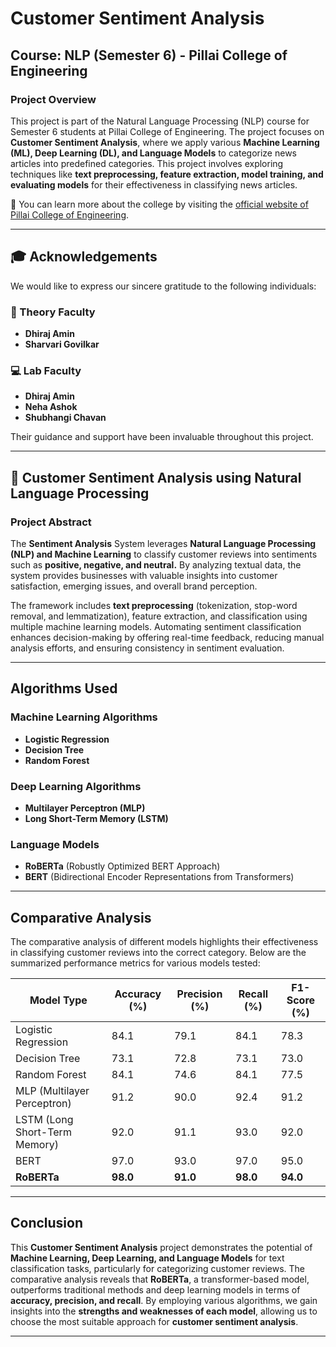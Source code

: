 # Customer Sentiment Analysis

## Course: NLP (Semester 6) - Pillai College of Engineering

### Project Overview
This project is part of the Natural Language Processing (NLP) course for Semester 6 students at Pillai College of Engineering. The project focuses on **Customer Sentiment Analysis**, where we apply various **Machine Learning (ML), Deep Learning (DL), and Language Models** to categorize news articles into predefined categories. This project involves exploring techniques like **text preprocessing, feature extraction, model training, and evaluating models** for their effectiveness in classifying news articles.

🔗 You can learn more about the college by visiting the [official website of Pillai College of Engineering](https://www.pce.ac.in).

---

## 🎓 Acknowledgements
We would like to express our sincere gratitude to the following individuals:

### 📖 Theory Faculty  
- **Dhiraj Amin**  
- **Sharvari Govilkar**  

### 💻 Lab Faculty  
- **Dhiraj Amin**  
- **Neha Ashok**  
- **Shubhangi Chavan**  

Their guidance and support have been invaluable throughout this project.

---

## 📰 Customer Sentiment Analysis using Natural Language Processing

### Project Abstract
The **Sentiment Analysis** System leverages **Natural Language Processing (NLP) and Machine Learning** to classify customer reviews into sentiments such as **positive, negative, and neutral.** By analyzing textual data, the system provides businesses with valuable insights into customer satisfaction, emerging issues, and overall brand perception.

The framework includes **text preprocessing** (tokenization, stop-word removal, and lemmatization), feature extraction, and classification using multiple machine learning models. Automating sentiment classification enhances decision-making by offering real-time feedback, reducing manual analysis efforts, and ensuring consistency in sentiment evaluation.


---

## **Algorithms Used**

### **Machine Learning Algorithms**
- **Logistic Regression**
- **Decision Tree**
- **Random Forest**

### **Deep Learning Algorithms**
- **Multilayer Perceptron (MLP)**
- **Long Short-Term Memory (LSTM)**

### **Language Models**
- **RoBERTa** (Robustly Optimized BERT Approach)
- **BERT** (Bidirectional Encoder Representations from Transformers)

---

## **Comparative Analysis**
The comparative analysis of different models highlights their effectiveness in classifying customer reviews into the correct category. Below are the summarized performance metrics for various models tested:

| **Model Type**           | **Accuracy (%)** | **Precision (%)** | **Recall (%)** | **F1-Score (%)** |
|--------------------------|------------------|------------------|--------------|--------------|
| Logistic Regression      | 84.1             | 79.1             | 84.1        | 78.3         |
| Decision Tree            | 73.1             | 72.8             | 73.1        | 73.0         |
| Random Forest            | 84.1             | 74.6            | 84.1         | 77.5          |
| MLP (Multilayer Perceptron) | 91.2  | 90.0             | 92.4         | 91.2         |
| LSTM (Long Short-Term Memory) | 92.0      | 91.1             | 93.0         | 92.0         |
| BERT                | 97.0         | 93.0         | 97.0    | 95.0    |
| **RoBERTa**                | **98.0**         | **91.0**         | **98.0**     | **94.0**     |

---

## **Conclusion**
This **Customer Sentiment Analysis** project demonstrates the potential of **Machine Learning, Deep Learning, and Language Models** for text classification tasks, particularly for categorizing customer reviews. The comparative analysis reveals that **RoBERTa**, a transformer-based model, outperforms traditional methods and deep learning models in terms of **accuracy, precision, and recall**. By employing various algorithms, we gain insights into the **strengths and weaknesses of each model**, allowing us to choose the most suitable approach for **customer sentiment analysis**.

---

